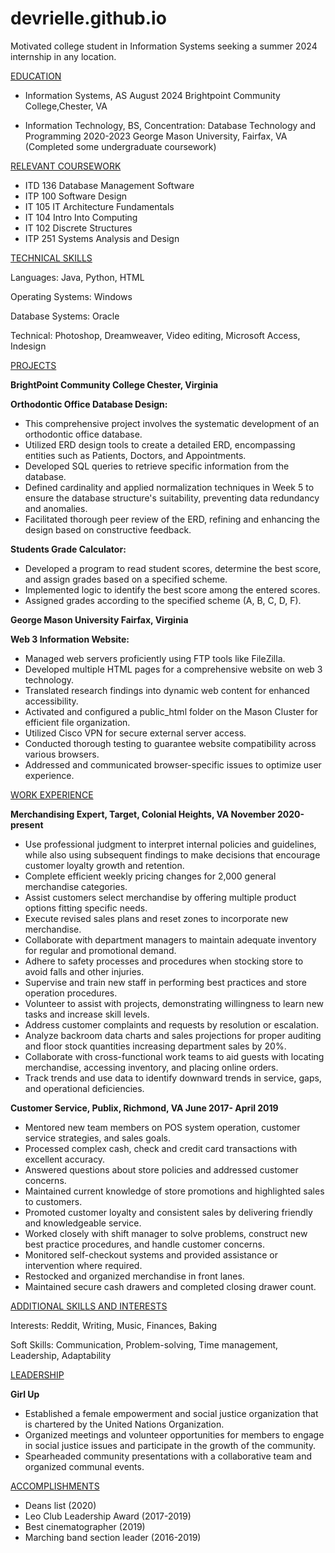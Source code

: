 # devrielle.github.io

Motivated college student in Information Systems seeking a summer 2024 internship in any location.

<ins>EDUCATION</ins>

- Information Systems, AS									    August 2024
Brightpoint Community College,Chester, VA

- Information Technology, BS, Concentration: Database Technology and Programming                   2020-2023
George Mason University, Fairfax, VA
(Completed some undergraduate coursework)         

<ins>RELEVANT COURSEWORK</ins>

- ITD 136 Database Management Software
- ITP 100 Software Design
- IT 105 IT Architecture Fundamentals
- IT 104 Intro Into Computing                                           
- IT 102 Discrete Structures
- ITP 251 Systems Analysis and Design 

<ins>TECHNICAL SKILLS</ins>

Languages: Java, Python, HTML 

Operating Systems: Windows 

Database Systems: Oracle

Technical:  Photoshop, Dreamweaver, Video editing, Microsoft Access, Indesign

<ins>PROJECTS</ins>


**BrightPoint Community College                                                                    Chester, Virginia**

**Orthodontic Office Database Design:**
- This comprehensive project involves the systematic development of an orthodontic office database. 
- Utilized ERD design tools to create a detailed ERD, encompassing entities such as Patients, Doctors, and Appointments.
- Developed SQL queries to retrieve specific information from the database.
- Defined cardinality and applied normalization techniques in Week 5 to ensure the database structure's suitability, preventing data redundancy and anomalies.
- Facilitated thorough peer review of the ERD, refining and enhancing the design based on constructive feedback.

**Students Grade Calculator:**
- Developed a program to read student scores, determine the best score, and assign grades 
based on a specified scheme.
- Implemented logic to identify the best score among the entered scores.
- Assigned grades according to the specified scheme (A, B, C, D, F).

**George Mason University                                                                            Fairfax, Virginia**

**Web 3 Information Website:**
- Managed web servers proficiently using FTP tools like FileZilla.
- Developed multiple HTML pages for a comprehensive website on web 3 technology.
- Translated research findings into dynamic web content for enhanced accessibility.
- Activated and configured a public_html folder on the Mason Cluster for efficient file organization.
- Utilized Cisco VPN for secure external server access.
- Conducted thorough testing to guarantee website compatibility across various browsers.
- Addressed and communicated browser-specific issues to optimize user experience.    
             

<ins>WORK EXPERIENCE </ins>

**Merchandising Expert, Target, Colonial Heights, VA                                                                   November 2020-present**

- Use professional judgment to interpret internal policies and guidelines, while also using
subsequent findings to make decisions that encourage customer loyalty growth and retention.
- Complete efficient weekly pricing changes for 2,000 general merchandise categories.
- Assist customers select merchandise by offering multiple product options fitting specific needs.
- Execute revised sales plans and reset zones to incorporate new merchandise.
- Collaborate with department managers to maintain adequate inventory for regular and promotional demand.
- Adhere to safety processes and procedures when stocking store to avoid falls and other injuries.
- Supervise and train new staff in performing best practices and store operation procedures.
- Volunteer to assist with projects, demonstrating willingness to learn new tasks and increase skill levels.
- Address customer complaints and requests by resolution or escalation.
- Analyze backroom data charts and sales projections for proper auditing and floor stock quantities increasing
department sales by 20%.
- Collaborate with cross-functional work teams to aid guests with locating merchandise, accessing inventory, and
placing online orders.
- Track trends and use data to identify downward trends in service, gaps, and operational deficiencies.

**Customer Service, Publix, Richmond, VA                                                                                         June 2017- April 2019**

- Mentored new team members on POS system operation, customer service strategies, and sales goals.
- Processed complex cash, check and credit card transactions with excellent accuracy.
- Answered questions about store policies and addressed customer concerns.
- Maintained current knowledge of store promotions and highlighted sales to customers.
- Promoted customer loyalty and consistent sales by delivering friendly and knowledgeable service.
- Worked closely with shift manager to solve problems, construct new best practice procedures, and handle customer concerns.
- Monitored self-checkout systems and provided assistance or intervention where required.
- Restocked and organized merchandise in front lanes.
- Maintained secure cash drawers and completed closing drawer count.

<ins>ADDITIONAL SKILLS AND INTERESTS</ins>

Interests: Reddit, Writing, Music, Finances, Baking

Soft Skills: Communication, Problem-solving, Time management, Leadership, Adaptability

<ins>LEADERSHIP</ins>

**Girl Up**
- Established a female empowerment and social justice organization that is chartered by the United Nations Organization.
- Organized meetings and volunteer opportunities for members to engage in social justice issues and participate in the growth of the community.
- Spearheaded community presentations with a collaborative team and organized communal events.

<ins>ACCOMPLISHMENTS </ins>

- Deans list (2020)
- Leo Club Leadership Award (2017-2019)
- Best cinematographer  (2019)
- Marching band section leader (2016-2019)
